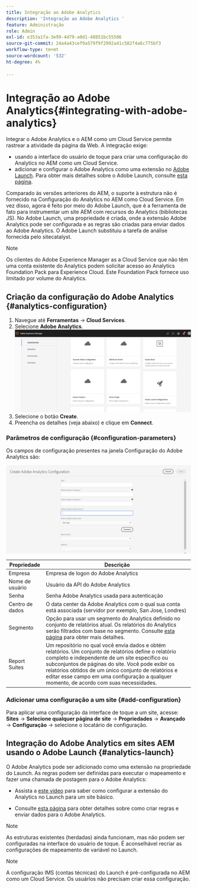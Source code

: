 ```yaml
---
title: Integração ao Adobe Analytics
description: 'Integração ao Adobe Analytics '
feature: Administração
role: Admin
exl-id: e353a1fa-3e99-4d79-a0d1-40851bc55506
source-git-commit: 24a4a43cef9a579f9f2992a41c582f4a6c775bf3
workflow-type: tm+mt
source-wordcount: '532'
ht-degree: 4%

---
```


# Integração ao Adobe Analytics{#integrating-with-adobe-analytics}

Integrar o Adobe Analytics e o AEM como um Cloud Service permite rastrear a atividade da página da Web. A integração exige:

* usando a interface do usuário de toque para criar uma configuração do Analytics no AEM como um Cloud Service.
* adicionar e configurar o Adobe Analytics como uma extensão no [Adobe Launch](#analytics-launch). Para obter mais detalhes sobre o Adobe Launch, consulte [esta página](https://experienceleague.adobe.com/docs/launch/using/intro/get-started/quick-start.html).

Comparado às versões anteriores do AEM, o suporte à estrutura não é fornecido na Configuração do Analytics no AEM como Cloud Service. Em vez disso, agora é feito por meio do Adobe Launch, que é a ferramenta de fato para instrumentar um site AEM com recursos do Analytics (bibliotecas JS). No Adobe Launch, uma propriedade é criada, onde a extensão Adobe Analytics pode ser configurada e as regras são criadas para enviar dados ao Adobe Analytics. O Adobe Launch substituiu a tarefa de análise fornecida pelo sitecatalyst.

>[!NOTE]
>
>Os clientes do Adobe Experience Manager as a Cloud Service que não têm uma conta existente do Analytics podem solicitar acesso ao Analytics Foundation Pack para Experience Cloud. Este Foundation Pack fornece uso limitado por volume do Analytics.

## Criação da configuração do Adobe Analytics {#analytics-configuration}

1. Navegue até **Ferramentas** → **Cloud Services**.
2. Selecione **Adobe Analytics**.
   ![Janela ](assets/analytics_screen2.png "do Adobe AnalyticsJanela do Adobe Analytics")
3. Selecione o botão **Create**.
4. Preencha os detalhes (veja abaixo) e clique em **Connect**.

### Parâmetros de configuração {#configuration-parameters}

Os campos de configuração presentes na janela Configuração do Adobe Analytics são:

![Parâmetros ](assets/properties_field1.png "de configuração")

| Propriedade | Descrição |
|---|---|
| Empresa | Empresa de logon do Adobe Analytics |
| Nome de usuário | Usuário da API do Adobe Analytics |
| Senha | Senha Adobe Analytics usada para autenticação |
| Centro de dados | O data center da Adobe Analytics com o qual sua conta está associada (servidor por exemplo, San Jose, Londres) |
| Segmento | Opção para usar um segmento do Analytics definido no conjunto de relatórios atual. Os relatórios do Analytics serão filtrados com base no segmento. Consulte [esta página](https://experienceleague.adobe.com/docs/analytics/components/segmentation/seg-overview.html) para obter mais detalhes. |
| Report Suites | Um repositório no qual você envia dados e obtém relatórios. Um conjunto de relatórios define o relatório completo e independente de um site específico ou subconjuntos de páginas do site. Você pode exibir os relatórios obtidos de um único conjunto de relatórios e editar esse campo em uma configuração a qualquer momento, de acordo com suas necessidades. |

### Adicionar uma configuração a um site {#add-configuration}

Para aplicar uma configuração da interface de toque a um site, acesse: **Sites** → **Selecione qualquer página de site** → **Propriedades** → **Avançado** → **Configuração** → selecione o locatário de configuração.

## Integração do Adobe Analytics em sites AEM usando o Adobe Launch {#analytics-launch}

O Adobe Analytics pode ser adicionado como uma extensão na propriedade do Launch. As regras podem ser definidas para executar o mapeamento e fazer uma chamada de postagem para o Adobe Analytics:

* Assista a [este vídeo](https://experienceleague.adobe.com/docs/analytics-learn/tutorials/implementation/via-adobe-launch/basic-configuration-of-the-analytics-launch-extension.html) para saber como configurar a extensão do Analytics no Launch para um site básico.

* Consulte [esta página](https://experienceleague.adobe.com/docs/core-services-learn/implementing-in-websites-with-launch/implement-solutions/analytics.html) para obter detalhes sobre como criar regras e enviar dados para o Adobe Analytics.

>[!NOTE]
>
>As estruturas existentes (herdadas) ainda funcionam, mas não podem ser configuradas na interface do usuário de toque. É aconselhável recriar as configurações de mapeamento de variável no Launch.

>[!NOTE]
>
>A configuração IMS (contas técnicas) do Launch é pré-configurada no AEM como um Cloud Service. Os usuários não precisam criar essa configuração.
